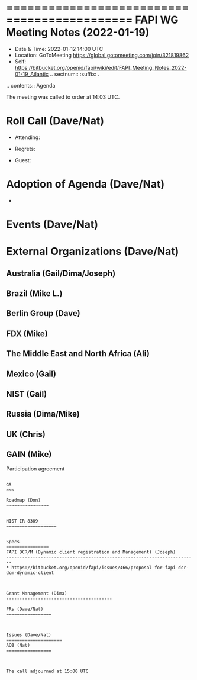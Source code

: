 ============================================
FAPI WG Meeting Notes (2022-01-19) 
============================================
* Date & Time: 2022-01-12 14:00 UTC
* Location: GoToMeeting https://global.gotomeeting.com/join/321819862
* Self: https://bitbucket.org/openid/fapi/wiki/edit/FAPI_Meeting_Notes_2022-01-19_Atlantic
.. sectnum:: 
   :suffix: .

.. contents:: Agenda

The meeting was called to order at 14:03 UTC. 

Roll Call (Dave/Nat)
======================
* Attending: 


* Regrets: 
* Guest: 

Adoption of Agenda (Dave/Nat)
================================
* 

Events (Dave/Nat)
======================




External Organizations (Dave/Nat)
===================================
Australia (Gail/Dima/Joseph)
------------------------------------



Brazil (Mike L.)
---------------------------



Berlin Group (Dave)
--------------------------------


FDX (Mike)
------------------


The Middle East and North Africa (Ali)
---------------------------------------


Mexico (Gail)
------------------


NIST (Gail)
--------------

Russia (Dima/Mike)
--------------------

UK (Chris)
--------------------

GAIN (Mike)
---------------
Participation agreement
~~~~~~~~~~~~~~~~~~~~~~~

G5
~~~

Roadmap (Don)
~~~~~~~~~~~~~~~~


NIST IR 8389  
===================


Specs
================
FAPI DCR/M (Dynamic client registration and Management) (Joseph)
------------------------------------------------------------------------
* https://bitbucket.org/openid/fapi/issues/466/proposal-for-fapi-dcr-dcm-dynamic-client



Grant Management (Dima)
----------------------------------------

PRs (Dave/Nat)
=================



Issues (Dave/Nat)
=====================
AOB (Nat)
=================



The call adjourned at 15:00 UTC